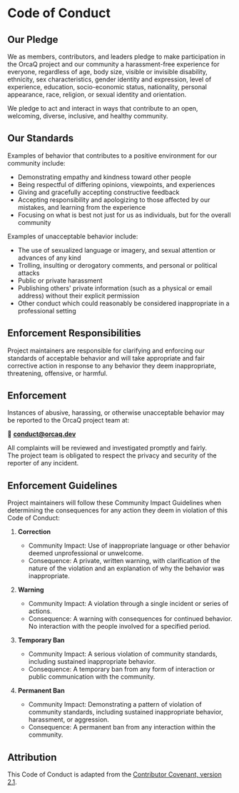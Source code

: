 # Code of Conduct

## Our Pledge

We as members, contributors, and leaders pledge to make participation in the OrcaQ project and our community a harassment-free experience for everyone, regardless of age, body size, visible or invisible disability, ethnicity, sex characteristics, gender identity and expression, level of experience, education, socio-economic status, nationality, personal appearance, race, religion, or sexual identity and orientation.

We pledge to act and interact in ways that contribute to an open, welcoming, diverse, inclusive, and healthy community.

## Our Standards

Examples of behavior that contributes to a positive environment for our community include:

- Demonstrating empathy and kindness toward other people
- Being respectful of differing opinions, viewpoints, and experiences
- Giving and gracefully accepting constructive feedback
- Accepting responsibility and apologizing to those affected by our mistakes, and learning from the experience
- Focusing on what is best not just for us as individuals, but for the overall community

Examples of unacceptable behavior include:

- The use of sexualized language or imagery, and sexual attention or advances of any kind
- Trolling, insulting or derogatory comments, and personal or political attacks
- Public or private harassment
- Publishing others' private information (such as a physical or email address) without their explicit permission
- Other conduct which could reasonably be considered inappropriate in a professional setting

## Enforcement Responsibilities

Project maintainers are responsible for clarifying and enforcing our standards of acceptable behavior and will take appropriate and fair corrective action in response to any behavior they deem inappropriate, threatening, offensive, or harmful.

## Enforcement

Instances of abusive, harassing, or otherwise unacceptable behavior may be reported to the OrcaQ project team at:

📧 **conduct@orcaq.dev**

All complaints will be reviewed and investigated promptly and fairly.  
The project team is obligated to respect the privacy and security of the reporter of any incident.

## Enforcement Guidelines

Project maintainers will follow these Community Impact Guidelines when determining the consequences for any action they deem in violation of this Code of Conduct:

1. **Correction**

   - Community Impact: Use of inappropriate language or other behavior deemed unprofessional or unwelcome.
   - Consequence: A private, written warning, with clarification of the nature of the violation and an explanation of why the behavior was inappropriate.

2. **Warning**

   - Community Impact: A violation through a single incident or series of actions.
   - Consequence: A warning with consequences for continued behavior. No interaction with the people involved for a specified period.

3. **Temporary Ban**

   - Community Impact: A serious violation of community standards, including sustained inappropriate behavior.
   - Consequence: A temporary ban from any form of interaction or public communication with the community.

4. **Permanent Ban**
   - Community Impact: Demonstrating a pattern of violation of community standards, including sustained inappropriate behavior, harassment, or aggression.
   - Consequence: A permanent ban from any interaction within the community.

## Attribution

This Code of Conduct is adapted from the [Contributor Covenant, version 2.1](https://www.contributor-covenant.org/version/2/1/code_of_conduct.html).

